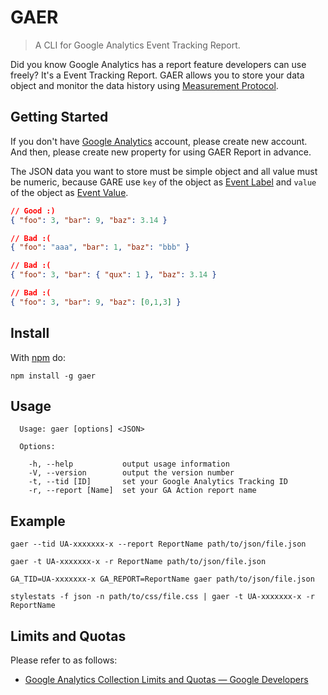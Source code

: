 # GAER

> A CLI for Google Analytics Event Tracking Report.

Did you know Google Analytics has a report feature developers can use freely? It's a Event Tracking Report. GAER allows you to store your data object and monitor the data history using [Measurement Protocol](https://developers.google.com/analytics/devguides/collection/protocol/v1/devguide).

## Getting Started

If you don't have [Google Analytics](http://www.google.com/analytics/) account, please create new account. And then, please create new property for using GAER Report in advance.

The JSON data you want to store must be simple object and all value must be numeric, because GARE use `key` of the object as [Event Label](https://developers.google.com/analytics/devguides/collection/protocol/v1/parameters#el) and `value` of the object as [Event Value](https://developers.google.com/analytics/devguides/collection/protocol/v1/parameters#ev).

```json
// Good :)
{ "foo": 3, "bar": 9, "baz": 3.14 }

// Bad :(
{ "foo": "aaa", "bar": 1, "baz": "bbb" }

// Bad :(
{ "foo": 3, "bar": { "qux": 1 }, "baz": 3.14 }

// Bad :(
{ "foo": 3, "bar": 9, "baz": [0,1,3] }
```

## Install

With [npm](https://www.npmjs.com/) do:

```shell
npm install -g gaer
```

## Usage

```shell
  Usage: gaer [options] <JSON>

  Options:

    -h, --help           output usage information
    -V, --version        output the version number
    -t, --tid [ID]       set your Google Analytics Tracking ID
    -r, --report [Name]  set your GA Action report name
```

## Example

```shell
gaer --tid UA-xxxxxxx-x --report ReportName path/to/json/file.json
```

```shell
gaer -t UA-xxxxxxx-x -r ReportName path/to/json/file.json
```

```shell
GA_TID=UA-xxxxxxx-x GA_REPORT=ReportName gaer path/to/json/file.json
```

```shell
stylestats -f json -n path/to/css/file.css | gaer -t UA-xxxxxxx-x -r ReportName
```

## Limits and Quotas

Please refer to as follows:

+ [Google Analytics Collection Limits and Quotas — Google Developers](https://developers.google.com/analytics/devguides/collection/other/limits-quotas)